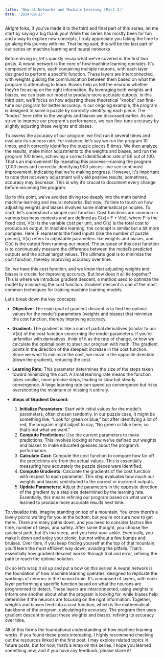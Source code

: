 ```yaml
---
title: 'Neural Networks and Machine Learning (Part 3)'
date: '2024-08-13'
---
```


Alright folks, if you’ve made it to the third and final part of this series, let me start by saying a big thank you! While this series has mostly been for fun and a way to explore new concepts, I truly appreciate you taking the time to go along this journey with me. That being said, this will be the last part of our series on machine learning and neural networks.

Before diving in, let's quickly recap what we’ve covered in the first two posts. A neural network is the core of how machine learning operates. It’s composed of layers, each containing multiple neurons, with each layer designed to perform a specific function. These layers are interconnected, with weights guiding the communication between them based on what the program is attempting to learn. Biases help us tell the neurons whether they’re focusing on the right information. By leveraging both weights and biases, we can train our model to produce more accurate outputs.
In this third part, we’ll focus on how adjusting these theoretical "knobs" can fine-tune our program for better accuracy. In our ongoing example, the program is designed to solve a puzzle by correctly identifying each piece. The "knobs" here refer to the weights and biases we discussed earlier. As we strive to improve our program's performance, we can fine-tune accuracy by slightly adjusting these weights and biases.

To assess the accuracy of our program, we first run it several times and evaluate its success rate. For instance, let’s say we run the program 10 times, and it correctly identifies the puzzle pieces 8 times. We then analyze the results, make minor adjustments to the weights and biases, and run the program 100 times, achieving a correct identification rate of 86 out of 100. That's an improvement! By repeating this process—running the program 1,000 times and correctly identifying 900 pieces—we see continued improvement, indicating that we’re making progress. However, it's important to note that not every adjustment will yield positive results; sometimes, accuracy may decrease. This is why it’s crucial to document every change before rerunning the program.

Up to this point, we’ve avoided diving too deeply into the math behind machine learning and neural networks. But now, it’s time to touch on how adjusting weights and biases involves some mathematical principles. To start, let’s understand a simple cost function. Cost functions are common in various business contexts and are defined as C(x)= F + V(x), where F is the fixed cost, V(x) is the variable cost per unit, and C(x) is the total cost to produce an output. In machine learning, the concept is similar but a bit more complex. Here, F represents the fixed inputs (like the number of puzzle pieces), V(x) refers to adjustable parameters like weights and biases, and C(x) is the output from running our model. The purpose of this cost function is to continuously measure the difference between the model’s predicted outputs and the actual target values. The ultimate goal is to minimize the cost function, thereby improving accuracy over time.

So, we have this cost function, and we know that adjusting weights and biases is crucial for improving accuracy. But how does it all tie together? This is where we introduce gradient descent, a method used to optimize the model by minimizing the cost function. Gradient descent is one of the most common techniques for training machine learning models.

Let’s break down the key concepts:

- **Objective:** The main goal of gradient descent is to find the optimal values for the model’s parameters (weights and biases) that minimize the cost function, thereby improving accuracy.
- **Gradient:** The gradient is like a sum of partial derivatives (similar to our V(x)) of the cost function concerning the model parameters. If you’re unfamiliar with derivatives, think of it as the rate of change, or how we calculate the optimal point to steer our program with math. The gradient points in the direction of the steepest increase in the cost function. Since we want to minimize the cost, we move in the opposite direction (down the gradient), reducing the cost.
- **Learning Rate:** This parameter determines the size of the steps taken toward minimizing the cost. A small learning rate means the function takes smaller, more precise steps, leading to slow but steady convergence. A large learning rate can speed up convergence but risks overshooting the minimum or missing it entirely.



- **Steps of Gradient Descent:**
    1. **Initialize Parameters:** Start with initial values for the model’s parameters, often chosen randomly. In our puzzle case, it might be something like, “Look for green or blue,” but after identifying a lot of red, the program might adjust to say, “No green or blue here, so that’s not what we want.”
    2. **Compute Predictions:** Use the current parameters to make predictions. This involves looking at how we’ve defined our weights and biases to make educated guesses about the program’s performance.
    3. **Calculate Cost:** Compute the cost function to compare how far off the predictions are from the actual values. This is essentially measuring how accurately the puzzle pieces were identified. 
    4. **Compute Gradients:** Calculate the gradients of the cost function with respect to each parameter. This step evaluates how much our weights and biases contributed to the correct or incorrect outputs.
    5. **Update Parameters:** Adjust the parameters in the opposite direction of the gradient by a step size determined by the learning rate. Essentially, this means refining our program based on what we’ve learned to produce more accurate results next time.

To visualize this, imagine standing on top of a mountain. You know there’s a lovely picnic waiting for you at the bottom, but you’re not sure how to get there. There are many paths down, and you need to consider factors like time, number of steps, and safety. After some thought, you choose the quickest path, but it’s too steep, and you twist your ankle. Eventually, you make it down and enjoy your picnic, but not without a few bumps and bruises. Over time, if you keep finding yourself at the top of that mountain, you’ll learn the most efficient way down, avoiding the pitfalls. That’s essentially how gradient descent works: through trial and error, refining the path to reach the optimal solution.

Ok so let’s wrap it all up and put a bow on this series! A neural network is the foundation of how machine learning operates, designed to replicate the workings of neurons in the human brain. It’s composed of layers, with each layer performing a specific function based on what the neurons are programmed to detect. These layers are interconnected, using weights to inform one another about what the program is looking for, while biases help determine if the neurons are focusing on the right information. Together, weights and biases feed into a cost function, which is the mathematical backbone of the program, calculating its accuracy. The program then uses gradient descent to adjust these weights and biases, refining its accuracy over time.

All of this forms the foundational understanding of how machine learning works. If you found these posts interesting, I highly recommend checking out the resources linked in the first post. I may explore related topics in future posts, but for now, that’s a wrap on this series. I hope you learned something new, and if you have any feedback, please share it!
